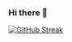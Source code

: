 ### Hi there 👋
[![GitHub Streak](https://streak-stats.demolab.com?user=samscientist&theme=dark&date_format=%5BY.%5Dn.j&mode=weekly)](https://git.io/streak-stats)

<!--
**samscientist/samscientist** is a ✨ _special_ ✨ repository because its `README.md` (this file) appears on your GitHub profile.

Here are some ideas to get you started:

- 🔭 I’m currently working on ...
- 🌱 I’m currently learning ...
- 👯 I’m looking to collaborate on ...
- 🤔 I’m looking for help with ...
- 💬 Ask me about ...
- 📫 How to reach me: ...
- 😄 Pronouns: ...
- ⚡ Fun fact: ...
-->
